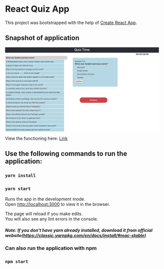 # React Quiz App

This project was bootstrapped with the help of [Create React App](https://github.com/facebook/create-react-app).

## Snapshot of application

<img align="center" src="./public/ScreenShot of App.png">


View the functioning here: [Link](https://www.youtube.com/watch?v=l_xQFmx0cYs)

## Use the following commands to run the application: 

### `yarn install`
### `yarn start`

Runs the app in the development mode.\
Open [http://localhost:3000](http://localhost:3000) to view it in the browser.

The page will reload if you make edits.\
You will also see any lint errors in the console.

##### Note: If you don't have yarn already installed, download it from official website(https://classic.yarnpkg.com/en/docs/install/#mac-stable)
### Can also run the application with npm
### `npm start`

